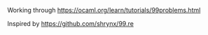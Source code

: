 Working through https://ocaml.org/learn/tutorials/99problems.html

Inspired by https://github.com/shrynx/99.re
